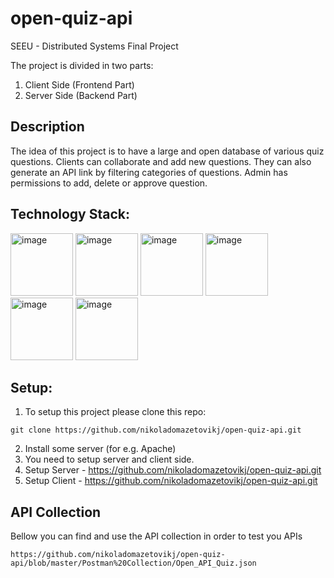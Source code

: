 # open-quiz-api

SEEU - Distributed Systems Final Project

The project is divided in two parts: 
1. Client Side (Frontend Part)
2. Server Side (Backend Part)

## Description

The idea of this project is to have a large and open database of various quiz questions. Clients can collaborate and add new questions.
They can also generate an API link by filtering categories of questions. 
Admin has permissions to add, delete or approve question.

## Technology Stack:

<img src="https://github.com/nikoladomazetovikj/open-quiz-api/assets/58082595/43dc3e62-0d02-4f8c-b8b5-a2afae90e6bc" alt="image" width="100" height="100">
<img src="https://github.com/nikoladomazetovikj/open-quiz-api/assets/58082595/f4417cf1-f0eb-44d1-bc33-67f879248ee5" alt="image" style="width: 100px; height: 100px;">
<img src="https://github.com/nikoladomazetovikj/open-quiz-api/assets/58082595/fc223ec9-76ec-4f79-bd24-9d20abc5ae00" alt="image" style="width: 100px; height: 100px;">
<img src="https://github.com/nikoladomazetovikj/open-quiz-api/assets/58082595/45bbee44-7f03-4cc6-8afb-ff8fa55fb9bb" alt="image" style="width: 100px; height: 100px;">
<img src="https://github.com/nikoladomazetovikj/open-quiz-api/assets/58082595/f2580708-228f-4e38-b1fc-8e34042e7b24" alt="image" style="width: 100px; height: 100px;">
<img src="https://github.com/nikoladomazetovikj/open-quiz-api/assets/58082595/37787e2f-08f3-4f1c-b48c-d86519df6e1a" alt="image" style="width: 100px; height: 100px;">


## Setup:
 1. To setup this project please clone this repo:
 ```
 git clone https://github.com/nikoladomazetovikj/open-quiz-api.git
 ```
 2. Install some server (for e.g. Apache)
 3. You need to setup server and client side. 
 4. Setup Server - https://github.com/nikoladomazetovikj/open-quiz-api.git
 5. Setup Client -  https://github.com/nikoladomazetovikj/open-quiz-api.git

## API Collection 
 
 Bellow you can find and use the API collection in order to test you APIs
 ```
 https://github.com/nikoladomazetovikj/open-quiz-api/blob/master/Postman%20Collection/Open_API_Quiz.json
 ```

